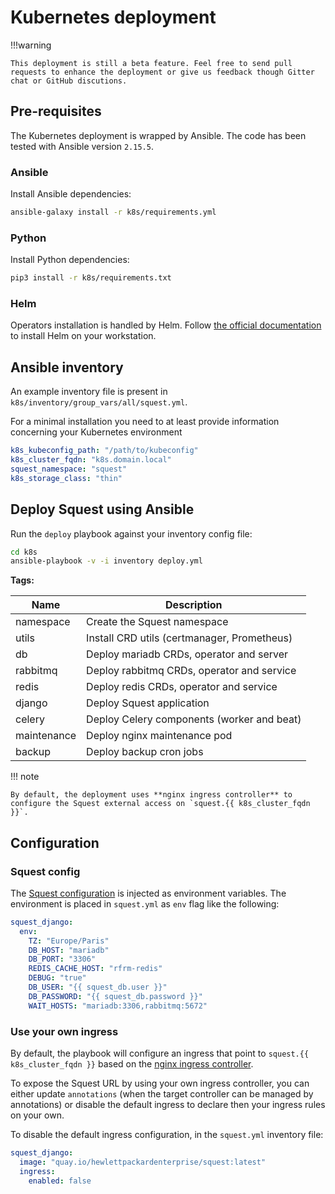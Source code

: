# Kubernetes deployment

!!!warning

    This deployment is still a beta feature. Feel free to send pull requests to enhance the deployment or give us feedback though Gitter chat or GitHub discutions.

## Pre-requisites

The Kubernetes deployment is wrapped by Ansible. The code has been tested with Ansible version `2.15.5`.

### Ansible

Install Ansible dependencies:

```bash
ansible-galaxy install -r k8s/requirements.yml
```

### Python

Install Python dependencies:
```bash
pip3 install -r k8s/requirements.txt
```

### Helm

Operators installation is handled by Helm. Follow [the official documentation](https://helm.sh/docs/intro/install/) to install Helm on your workstation.

## Ansible inventory

An example inventory file is present in `k8s/inventory/group_vars/all/squest.yml`.

For a minimal installation  you need to at least provide information concerning your Kubernetes environment
```yaml
k8s_kubeconfig_path: "/path/to/kubeconfig"
k8s_cluster_fqdn: "k8s.domain.local"
squest_namespace: "squest"
k8s_storage_class: "thin"
```

## Deploy Squest using Ansible

Run the `deploy` playbook against your inventory config file:

```bash
cd k8s
ansible-playbook -v -i inventory deploy.yml
```

**Tags:**

| Name        | Description                                 |
|-------------|---------------------------------------------|
| namespace   | Create the Squest namespace                 |
| utils       | Install CRD utils (certmanager, Prometheus) |
| db          | Deploy mariadb CRDs, operator and server    |
| rabbitmq    | Deploy rabbitmq CRDs, operator and service  |
| redis       | Deploy redis CRDs, operator and service     |
| django      | Deploy Squest application                   |
| celery      | Deploy Celery components (worker and beat)  |
| maintenance | Deploy nginx maintenance pod                |
| backup      | Deploy backup cron jobs                     |


!!! note

    By default, the deployment uses **nginx ingress controller** to configure the Squest external access on `squest.{{ k8s_cluster_fqdn }}`.

## Configuration

### Squest config

The [Squest configuration](../configuration/squest_settings.md) is injected as environment variables. The environment is placed in `squest.yml` as `env` flag like the following:
```yaml
squest_django:
  env:
    TZ: "Europe/Paris"
    DB_HOST: "mariadb"
    DB_PORT: "3306"
    REDIS_CACHE_HOST: "rfrm-redis"
    DEBUG: "true"
    DB_USER: "{{ squest_db.user }}"
    DB_PASSWORD: "{{ squest_db.password }}"
    WAIT_HOSTS: "mariadb:3306,rabbitmq:5672"
```

### Use your own ingress

By default, the playbook will configure an ingress that point to `squest.{{ k8s_cluster_fqdn }}` based on the [nginx ingress controller](https://docs.nginx.com/nginx-ingress-controller/).

To expose the Squest URL by using your own ingress controller, you can either update `annotations` (when the target controller can be managed by annotations) or disable the default ingress to declare then your ingress rules on your own.

To disable the default ingress configuration, in the `squest.yml` inventory file:
```yaml
squest_django:
  image: "quay.io/hewlettpackardenterprise/squest:latest"
  ingress:
    enabled: false
```
